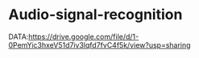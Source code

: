 # Audio-signal-recognition

DATA:https://drive.google.com/file/d/1-0PemYic3hxeV51d7iv3lqfd7fvC4f5k/view?usp=sharing
